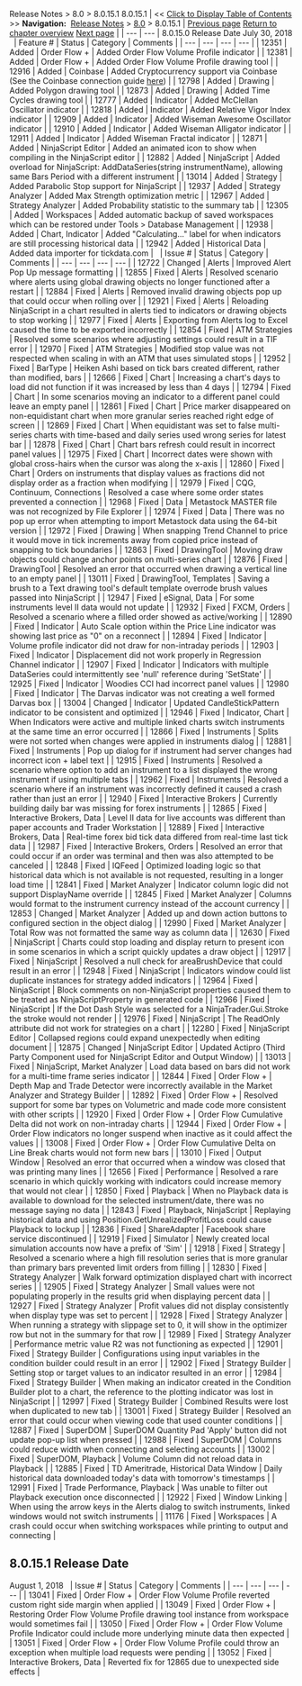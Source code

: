 ﻿
Release Notes \> 8\.0 \> 8\.0\.15\.1
8\.0\.15\.1
| \<\< [Click to Display Table of Contents](8_0_15_1.md) \>\> **Navigation:**     [Release Notes](release_notes-1.md) \> [8\.0](8_0-1.md) \> 8\.0\.15\.1 | [Previous page](8_0_16_3-1.md) [Return to chapter overview](8_0-1.md) [Next page](8_0_14_2-1.md) |
| --- | --- |
8\.0\.15\.0 Release Date
July 30, 2018
 
| Feature \# | Status | Category | Comments |
| --- | --- | --- | --- |
| 12351 | Added | Order Flow \+ | Added Order Flow Volume Profile indicator |
| 12381 | Added | Order Flow \+ | Added Order Flow Volume Profile drawing tool |
| 12916 | Added | Coinbase | Added Cryptocurrency support via Coinbase (See the Coinbase connection guide [here](https://ninjatrader.com/ConnectionGuides/Coinbase-Connection-Guide)) |
| 12798 | Added | Drawing | Added Polygon drawing tool |
| 12873 | Added | Drawing | Added Time Cycles drawing tool |
| 12777 | Added | Indicator | Added McClellan Oscillator indicator |
| 12818 | Added | Indicator | Added Relative Vigor Index indicator |
| 12909 | Added | Indicator | Added Wiseman Awesome Oscillator indicator |
| 12910 | Added | Indicator | Added Wiseman Alligator indicator |
| 12911 | Added | Indicator | Added Wiseman Fractal indicator |
| 12871 | Added | NinjaScript Editor | Added an animated icon to show when compiling in the NinjaScript editor |
| 12882 | Added | NinjaScript | Added overload for NinjaScript: AddDataSeries(string instrumentName), allowing same Bars Period with a different instrument |
| 13014 | Added | Strategy | Added Parabolic Stop support for NinjaScript |
| 12937 | Added | Strategy Analyzer | Added Max Strength optimization metric |
| 12967 | Added | Strategy Analyzer | Added Probability statistic to the summary tab |
| 12305 | Added | Workspaces | Added automatic backup of saved workspaces which can be restored under Tools \> Database Management |
| 12938 | Added | Chart, Indicator | Added "Calculating..." label for when indicators are still processing historical data |
| 12942 | Added | Historical Data | Added data importer for tickdata.com |
 
| Issue \# | Status | Category | Comments |
| --- | --- | --- | --- |
| 12722 | Changed | Alerts | Improved Alert Pop Up message formatting |
| 12855 | Fixed | Alerts | Resolved scenario where alerts using global drawing objects no longer functioned after a restart |
| 12884 | Fixed | Alerts | Removed invalid drawing objects pop up that could occur when rolling over |
| 12921 | Fixed | Alerts | Reloading NinjaScript in a chart resulted in alerts tied to indicators or drawing objects to stop working |
| 12977 | Fixed | Alerts | Exporting from Alerts log to Excel caused the time to be exported incorrectly |
| 12854 | Fixed | ATM Strategies | Resolved some scenarios where adjusting settings could result in a TIF error |
| 12970 | Fixed | ATM Strategies | Modified stop value was not respected when scaling in with an ATM that uses simulated stops |
| 12952 | Fixed | BarType | Heiken Ashi based on tick bars created different, rather than modified, bars |
| 12666 | Fixed | Chart | Increasing a chart's days to load did not function if it was increased by less than 4 days |
| 12794 | Fixed | Chart | In some scenarios moving an indicator to a different panel could leave an empty panel |
| 12861 | Fixed | Chart | Price marker disappeared on non\-equidistant chart when more granular series reached right edge of screen |
| 12869 | Fixed | Chart | When equidistant was set to false multi\-series charts with time\-based and daily series used wrong series for latest bar |
| 12878 | Fixed | Chart | Chart bars refresh could result in incorrect panel values |
| 12975 | Fixed | Chart | Incorrect dates were shown with global cross\-hairs when the cursor was along the x\-axis |
| 12860 | Fixed | Chart | Orders on instruments that display values as fractions did not display order as a fraction when modifying |
| 12979 | Fixed | CQG, Continuum, Connections | Resolved a case where some order states prevented a connection |
| 12968 | Fixed | Data | Metastock MASTER file was not recognized by File Explorer |
| 12974 | Fixed | Data | There was no pop up error when attempting to import Metastock data using the 64\-bit version |
| 12972 | Fixed | Drawing | When snapping Trend Channel to price it would move in tick increments away from copied price instead of snapping to tick boundaries |
| 12863 | Fixed | DrawingTool | Moving draw objects could change anchor points on multi\-series chart |
| 12876 | Fixed | DrawingTool | Resolved an error that occurred when drawing a vertical line to an empty panel |
| 13011 | Fixed | DrawingTool, Templates | Saving a brush to a Text drawing tool's default template overrode brush values passed into NinjaScript |
| 12947 | Fixed | eSignal, Data | For some instruments level II data would not update |
| 12932 | Fixed | FXCM, Orders | Resolved a scenario where a filled order showed as active/working |
| 12890 | Fixed | Indicator | Auto Scale option within the Price Line indicator was showing last price as "0" on a reconnect |
| 12894 | Fixed | Indicator | Volume profile indicator did not draw for non\-intraday periods |
| 12903 | Fixed | Indicator | Displacement did not work properly in Regression Channel indicator |
| 12907 | Fixed | Indicator | Indicators with multiple DataSeries could intermittently see 'null' reference during 'SetState' |
| 12925 | Fixed | Indicator | Woodies CCI had incorrect panel values |
| 12980 | Fixed | Indicator | The Darvas indicator was not creating a well formed Darvas box |
| 13004 | Changed | Indicator | Updated CandleStickPattern indicator to be consistent and optimized |
| 12946 | Fixed | Indicator, Chart | When Indicators were active and multiple linked charts switch instruments at the same time an error occurred |
| 12866 | Fixed | Instruments | Splits were not sorted when changes were applied in instruments dialog |
| 12881 | Fixed | Instruments | Pop up dialog for if instrument had server changes had incorrect icon \+ label text |
| 12915 | Fixed | Instruments | Resolved a scenario where option to add an instrument to a list displayed the wrong instrument if using multiple tabs |
| 12962 | Fixed | Instruments | Resolved a scenario where if an instrument was incorrectly defined it caused a crash rather than just an error |
| 12940 | Fixed | Interactive Brokers | Currently building daily bar was missing for forex instruments |
| 12865 | Fixed | Interactive Brokers, Data | Level II data for live accounts was different than paper accounts and Trader Workstation |
| 12889 | Fixed | Interactive Brokers, Data | Real\-time forex bid tick data differed from real\-time last tick data |
| 12987 | Fixed | Interactive Brokers, Orders | Resolved an error that could occur if an order was terminal and then was also attempted to be canceled |
| 12848 | Fixed | IQFeed | Optimized loading logic so that historical data which is not available is not requested, resulting in a longer load time |
| 12841 | Fixed | Market Analyzer | Indicator column logic did not support DisplayName override |
| 12845 | Fixed | Market Analyzer | Columns would format to the instrument currency instead of the account currency |
| 12853 | Changed | Market Analyzer | Added up and down action buttons to configured section in the object dialog |
| 12990 | Fixed | Market Analyzer | Total Row was not formatted the same way as column data |
| 12630 | Fixed | NinjaScript | Charts could stop loading and display return to present icon in some scenarios in which a script quickly updates a draw object |
| 12917 | Fixed | NinjaScript | Resolved a null check for areaBrushDevice that could result in an error |
| 12948 | Fixed | NinjaScript | Indicators window could list duplicate instances for strategy added indicators |
| 12964 | Fixed | NinjaScript | Block comments on non\-NinjaScript properties caused them to be treated as NinjaScriptProperty in generated code |
| 12966 | Fixed | NinjaScript | If the Dot Dash Style was selected for a NinjaTrader.Gui.Stroke the stroke would not render |
| 12976 | Fixed | NinjaScript | The ReadOnly attribute did not work for strategies on a chart |
| 12280 | Fixed | NinjaScript Editor | Collapsed regions could expand unexpectedly when editing document |
| 12875 | Changed | NinjaScript Editor | Updated Actipro (Third Party Component used for NinjaScript Editor and Output Window) |
| 13013 | Fixed | NinjaScript, Market Analyzer | Load data based on bars did not work for a multi\-time frame series indicator |
| 12844 | Fixed | Order Flow \+ | Depth Map and Trade Detector were incorrectly available in the Market Analyzer and Strategy Builder |
| 12892 | Fixed | Order Flow \+ | Resolved support for some bar types on Volumetric and made code more consistent with other scripts |
| 12920 | Fixed | Order Flow \+ | Order Flow Cumulative Delta did not work on non\-intraday charts |
| 12944 | Fixed | Order Flow \+ | Order Flow indicators no longer suspend when inactive as it could affect the values |
| 13008 | Fixed | Order Flow \+ | Order Flow Cumulative Delta on Line Break charts would not form new bars |
| 13010 | Fixed | Output Window | Resolved an error that occurred when a window was closed that was printing many lines |
| 12656 | Fixed | Performance | Resolved a rare scenario in which quickly working with indicators could increase memory that would not clear |
| 12850 | Fixed | Playback | When no Playback data is available to download for the selected instrument/date, there was no message saying no data |
| 12843 | Fixed | Playback, NinjaScript | Replaying historical data and using Position.GetUnrealizedProfitLoss could cause Playback to lockup |
| 12836 | Fixed | ShareAdapter | Facebook share service discontinued |
| 12919 | Fixed | Simulator | Newly created local simulation accounts now have a prefix of 'Sim' |
| 12918 | Fixed | Strategy | Resolved a scenario where a high fill resolution series that is more granular than primary bars prevented limit orders from filling |
| 12830 | Fixed | Strategy Analyzer | Walk forward optimization displayed chart with incorrect series |
| 12905 | Fixed | Strategy Analyzer | Small values were not populating properly in the results grid when displaying percent data |
| 12927 | Fixed | Strategy Analyzer | Profit values did not display consistently when display type was set to percent |
| 12928 | Fixed | Strategy Analyzer | When running a strategy with slippage set to 0, it will show in the optimizer row but not in the summary for that row |
| 12989 | Fixed | Strategy Analyzer | Performance metric value R2 was not functioning as expected |
| 12901 | Fixed | Strategy Builder | Configurations using input variables in the condition builder could result in an error |
| 12902 | Fixed | Strategy Builder | Setting stop or target values to an indicator resulted in an error |
| 12984 | Fixed | Strategy Builder | When making an indicator created in the Condition Builder plot to a chart, the reference to the plotting indicator was lost in NinjaScript |
| 12997 | Fixed | Strategy Builder | Combined Results were lost when duplicated to new tab |
| 13001 | Fixed | Strategy Builder | Resolved an error that could occur when viewing code that used counter conditions |
| 12887 | Fixed | SuperDOM | SuperDOM Quantity Pad 'Apply' button did not update pop\-up list when pressed |
| 12988 | Fixed | SuperDOM | Columns could reduce width when connecting and selecting accounts |
| 13002 | Fixed | SuperDOM, Playback | Volume Column did not reload data in Playback |
| 12885 | Fixed | TD Ameritrade, Historical Data Window | Daily historical data downloaded today's data with tomorrow's timestamps |
| 12991 | Fixed | Trade Performance, Playback | Was unable to filter out Playback execution once disconnected |
| 12922 | Fixed | Window Linking | When using the arrow keys in the Alerts dialog to switch instruments, linked windows would not switch instruments |
| 11176 | Fixed | Workspaces | A crash could occur when switching workspaces while printing to output and connecting |
 
## 8\.0\.15\.1 Release Date
August 1, 2018
 
| Issue \# | Status | Category | Comments |
| --- | --- | --- | --- |
| 13041 | Fixed | Order Flow \+ | Order Flow Volume Profile reverted custom right side margin when applied |
| 13049 | Fixed | Order Flow \+ | Restoring Order Flow Volume Profile drawing tool instance from workspace would sometimes fail |
| 13050 | Fixed | Order Flow \+ | Order Flow Volume Profile Indicator could include more underlying minute data then expected |
| 13051 | Fixed | Order Flow \+ | Order Flow Volume Profile could throw an exception when multiple load requests were pending |
| 13052 | Fixed | Interactive Brokers, Data | Reverted fix for 12865 due to unexpected side effects |

